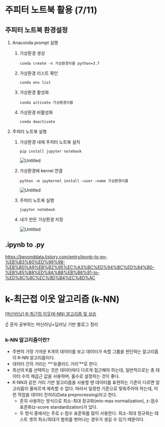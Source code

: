 # 주피터 노트북 활용 (7/11)

## 주피터 노트북 환경설정

1. Anaconda prompt 실행

    1. 가상환경 생성
        
        `conda create -n 가상환경이름 python=3.7`
        
    2. 가상환경 리스트 확인
        
        `conda env list`
        
    3. 가상환경 활성화
        
        `conda activate 가상환경이름`
        
    4. 가상환경 비활성화
        
        `conda deactivate`
        
2. 주피터 노트북 실행

    1. 가상환경 내에 주피터 노트북 설치
        
        `pip install jupyter notebook`
        
        ![Untitled](https://s3-us-west-2.amazonaws.com/secure.notion-static.com/527f8b3c-8724-4b4b-afc7-2535211afd61/Untitled.png)
        
    2. 가상환경에 kernel 연결
        
        `python -m ipykernel install —user —name 가상환경이름`
        
        ![Untitled](https://s3-us-west-2.amazonaws.com/secure.notion-static.com/b3370e56-6649-4719-a578-0d3c3bebc05d/Untitled.png)
        
    3. 주피터 노트북 실행
        
        `jupyter notebook`
        
    4. 내가 만든 가상환경 지정
        
        ![Untitled](https://s3-us-west-2.amazonaws.com/secure.notion-static.com/c96bc1ec-9d34-4b52-88ea-d0fe840c03f4/Untitled.png)
        
        
        
## .ipynb to .py
https://beyonddata.tistory.com/entry/ipynb-to-py-%EB%B3%80%ED%99%98-%EB%B0%A9%EB%B2%95%EC%A3%BC%ED%94%BC%ED%84%B0-%EB%85%B8%ED%8A%B8%EB%B6%81-to-%ED%8C%8C%EC%9D%B4%EC%8D%AC





# k-최근접 이웃 알고리즘 (k-NN)

[[머신러닝] K-최근접 이웃(K-NN) 알고리즘 및 실습](https://rebro.kr/183)

☝️ 혼자 공부하는 머신러닝+딥러닝  기반 블로그 정리

### k-NN 알고리즘이란?

- 주변의 가장 가까운 K개의 데이터를 보고 데이터가 속할 그룹을 판단하는 알고리즘이 K-NN 알고리즘이다.
- 데이터 간의 거리는 **‘유클리드 거리’**로 한다.
- 최선의 K를 선택하는 것은 데이터마다 다르게 접근해야 하는데, 일반적으로는 총 데이터 수의 제곱근 값을 사용하며, 홀수로 설정하는 것이 좋다.
- K-NN과 같은 거리 기반 알고리즘을 사용할 땐 데이터를 표현하는 기준이 다르면 알고리즘이 올바르게 예측할 수 없다. 따라서 일정한 기준으로 맞춰주어야 하는데, 이런 작업을 데이터 전처리(Data preprocessing)라고 한다.
    - 흔히 사용하는 방식으로 최소-최대 정규화(min-max normalization), z-점수 표준화(z-score standardization)가 있다.
    - 두 방식 중에서는 주로 z-점수 표준화를 많이 사용한다. 최소-최대 정규화는 테스트 셋의 최소/최대가 범위를 벗어나는 경우가 생길 수 있기 때문이다.

